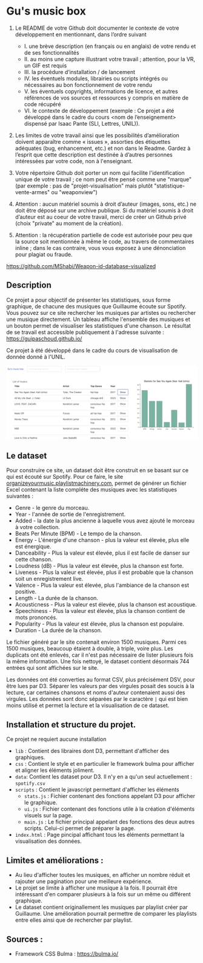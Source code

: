 # Gu's music box

1. Le README de votre Github doit documenter le contexte de votre développement en mentionnant, dans l’ordre suivant
	- I. une brève description (en français ou en anglais) de votre rendu et de ses fonctionnalités
	- II. au moins une capture illustrant votre travail ; attention, pour la VR, un GIF est requis
	- III. la procédure d’installation / de lancement
	- IV. les éventuels modules, librairies ou scripts intégrés ou nécessaires au bon fonctionnement de votre rendu
	- V. les éventuels copyrights, informations de licence, et autres références de vos sources et ressources y compris en matière de code récupéré
	- VI. le contexte de développement (exemple : Ce projet a été développé dans le cadre du cours <nom de l’enseignement> dispensé par Isaac Pante (SLI, Lettres, UNIL)).

3. Les limites de votre travail ainsi que les possibilités d’amélioration doivent apparaître comme « issues », assorties des étiquettes adéquates (bug, enhancement, etc.) et non dans le Readme. Gardez à l’esprit que cette description est destinée à d’autres personnes intéressées par votre code, non à l'enseignant.

4. Votre répertoire Github doit porter un nom qui facilite l'identification unique de votre travail ; ce nom peut être pensé comme une "marque" (par exemple : pas de "projet-visualisation" mais plutôt "statistique-vente-armes" ou "weaponview")

5. Attention : aucun matériel soumis à droit d’auteur (images, sons, etc.) ne doit être déposé sur une archive publique. Si du matériel soumis à droit d’auteur est au coeur de votre travail, merci de créer un Github privé (choix "private" au moment de la création).

6. Attention : la récupération partielle de code est autorisée pour peu que la source soit mentionnée à même le code, au travers de commentaires inline ; dans le cas contraire, vous vous exposez à une dénonciation pour plagiat ou fraude.

https://github.com/MShabi/Weapon-id-database-visualized

## Description

Ce projet a pour objectif de présenter les statistiques, sous forme graphique, de chacune des musiques que Guillaume écoute sur Spotify. Vous pouvez sur ce site rechercher les musiques par artistes ou rechercher une musique directement. Un tableau affiche l'ensemble des musiques et un bouton permet de visualiser les statistiques d'une chanson.
Le résultat de se travail est accessible publiquement à l'adresse suivante : https://guipaschoud.github.io/

Ce projet à été développé dans le cadre du cours de visualisation de donnée donné à l'UNIL.

![Exemple du site](images/presentation.png "Gu's music box")

## Le dataset

Pour construire ce site, un dataset doit être construit en se basant sur ce qui est écouté sur Spotify. Pour ce faire, le site 
[organizeyourmusic.playlistmachinery.com](http://organizeyourmusic.playlistmachinery.com/index.html), permet de générer un fichier Excel contenant la liste compléte des musiques avec les statistiques suivantes :

- Genre - le genre du morceau.
- Year - l'année de sortie de l'enregistrement.
- Added - la date la plus ancienne à laquelle vous avez ajouté le morceau à votre collection.
- Beats Per Minute (BPM) - Le tempo de la chanson.
- Energy - L'énergie d'une chanson - plus la valeur est élevée, plus elle est énergique.
- Danceability - Plus la valeur est élevée, plus il est facile de danser sur cette chanson.
- Loudness (dB) - Plus la valeur est élevée, plus la chanson est forte.
- Liveness - Plus la valeur est élevée, plus il est probable que la chanson soit un enregistrement live.
- Valence - Plus la valeur est élevée, plus l'ambiance de la chanson est positive.
- Length - La durée de la chanson.
- Acousticness - Plus la valeur est élevée, plus la chanson est acoustique.
- Speechiness - Plus la valeur est élevée, plus la chanson contient de mots prononcés.
- Popularity - Plus la valeur est élevée, plus la chanson est populaire.
- Duration - La durée de la chanson.

Le fichier généré par le site contenait environ 1500 musiques. Parmi ces 1500 musiques, beaucoup étaient à double, à triple, voire plus. Les duplicats ont été enlevés, car il n'est pas nécessaire de lister plusieurs fois la même information. Une fois nettoyé, le dataset contient désormais 744 entrées qui sont affichées sur le site.

Les données ont été converties au format CSV, plus précisément DSV, pour être lues par D3. Séparer les valeurs par des virgules posait des soucis à la lecture, car certaines chansons et noms d'auteur contenaient aussi des virgules.
Les données sont donc séparées par le caractère `|` qui est bien moins utilisé et permet la lecture et la visualisation de ce dataset.

## Installation et structure du projet.

Ce projet ne requiert aucune installation

- `lib` : Contient des libraires dont D3, permettant d'afficher des graphiques.
- `css` : Contient le style et en particulier le framework bulma pour afficher et aligner les éléments joliment.
- `data`: Contient les dataset pour D3. Il n'y en a qu'un seul actuellement : `spotify.csv`
- `scripts` : Contient le javascript permettant d'afficher les éléments
	- `stats.js` : Fichier contenant des fonctions appelant D3 pour afficher le graphique.
	- `ui.js` : Fichier contenant des fonctions utile à la création d'éléments visuels sur la page.
	- `main.js` : Le fichier principal appelant des fonctions des deux autres scripts. Celui-ci permet de préparer la page.
- `index.html` : Page pincipal affichant tous les éléments permettant la visualisation des données.

## Limites et améliorations :

- Au lieu d'afficher toutes les musiques, en afficher un nombre réduit et rajouter une pagination pour une meilleure expérience.
- Le projet se limite à afficher une musique à la fois. Il pourrait être intéressant d'en comparer plusieurs à la fois sur un même ou différent graphique.
- Le dataset contient originallement les musiques par playlist créer par Guillaume. Une amélioration pourrait permettre de comparer les playlists entre elles ainsi que de rechercher par playlist.

## Sources :

- Framework CSS Bulma : https://bulma.io/

